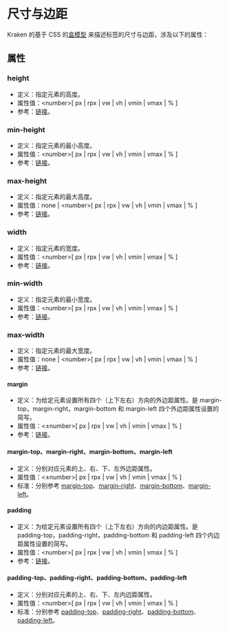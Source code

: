 # 尺寸与边距

Kraken 的基于 CSS 的[盒模型](https://developer.mozilla.org/zh-CN/docs/Web/CSS/CSS_Box_Model/Introduction_to_the_CSS_box_model) 来描述标签的尺寸与边距，涉及以下的属性：

## 属性

### height

- 定义：指定元素的高度。
- 属性值：\<number>[ px | rpx | vw | vh | vmin | vmax | % ]
- 参考：[链接](https://developer.mozilla.org/zh-CN/docs/Web/CSS/height)。

### min-height

- 定义：指定元素的最小高度。
- 属性值：\<number>[ px | rpx | vw | vh | vmin | vmax | % ]
- 参考：[链接](https://developer.mozilla.org/zh-CN/docs/Web/CSS/min-height)。

### max-height

- 定义：指定元素的最大高度。
- 属性值：none | \<number>[ px | rpx | vw | vh | vmin | vmax | % ]
- 参考：[链接](https://developer.mozilla.org/zh-CN/docs/Web/CSS/max-height)。

### width

- 定义：指定元素的宽度。
- 属性值：\<number>[ px | rpx | vw | vh | vmin | vmax | % ]
- 参考：[链接](https://developer.mozilla.org/zh-CN/docs/Web/CSS/width)。

### min-width

- 定义：指定元素的最小宽度。
- 属性值：\<number>[ px | rpx | vw | vh | vmin | vmax | % ]
- 参考：[链接](https://developer.mozilla.org/zh-CN/docs/Web/CSS/min-width)。

### max-width

- 定义：指定元素的最大宽度。
- 属性值：none | \<number>[ px | rpx | vw | vh | vmin | vmax | % ]
- 参考：[链接](https://developer.mozilla.org/zh-CN/docs/Web/CSS/max-width)。

#### margin

- 定义：为给定元素设置所有四个（上下左右）方向的外边距属性。是 margin-top，margin-right，margin-bottom 和 margin-left 四个外边距属性设置的简写。
- 属性值：<±number>[ px | rpx | vw | vh | vmin | vmax | % ]
- 参考：[链接](https://developer.mozilla.org/zh-CN/docs/Web/CSS/margin)。

#### margin-top、margin-right、margin-bottom、margin-left

- 定义：分别对应元素的上、右、下、左外边距属性。
- 属性值：<±number>[ px | rpx | vw | vh | vmin | vmax | % ]
- 标准：分别参考 [margin-top](https://developer.mozilla.org/zh-CN/docs/Web/CSS/margin-top)、[margin-right](https://developer.mozilla.org/zh-CN/docs/Web/CSS/margin-right)、[margin-bottom](https://developer.mozilla.org/zh-CN/docs/Web/CSS/margin-bottom)、[margin-left](https://developer.mozilla.org/zh-CN/docs/Web/CSS/margin-left)。

#### padding

- 定义：为给定元素设置所有四个（上下左右）方向的内边距属性。是 padding-top，padding-right，padding-bottom 和 padding-left 四个内边距属性设置的简写。
- 属性值：\<number>[ px | rpx | vw | vh | vmin | vmax | % ]
- 参考：[链接](https://developer.mozilla.org/zh-CN/docs/Web/CSS/padding)。

#### padding-top、padding-right、padding-bottom、padding-left

- 定义：分别对应元素的上、右、下、左内边距属性。
- 属性值：\<number>[ px | rpx | vw | vh | vmin | vmax | % ]
- 标准：分别参考 [padding-top](https://developer.mozilla.org/zh-CN/docs/Web/CSS/padding-top)、[padding-right](https://developer.mozilla.org/zh-CN/docs/Web/CSS/padding-right)、[padding-bottom](https://developer.mozilla.org/zh-CN/docs/Web/CSS/padding-bottom)、[padding-left](https://developer.mozilla.org/zh-CN/docs/Web/CSS/padding-left)。
